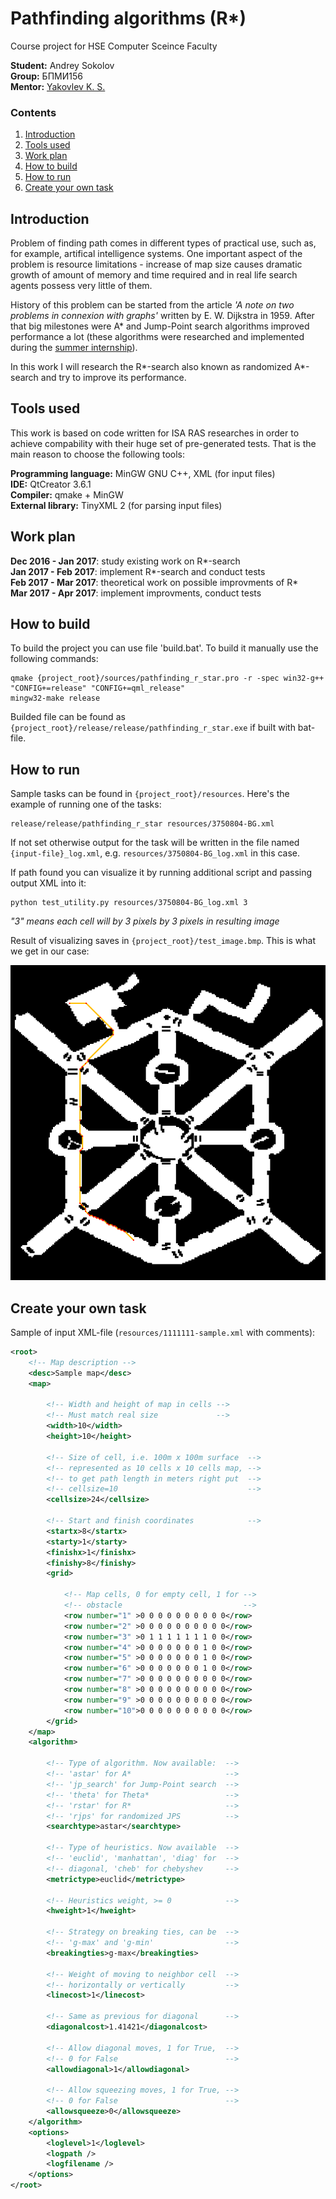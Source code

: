 # Pathfinding algorithms (R\*)
Course project for HSE Computer Sceince Faculty

**Student:** Andrey Sokolov    
**Group:** БПМИ156    
**Mentor:** [Yakovlev K. S.](//github.com/konstantin-yakovlev)


### Contents

1. [Introduction](#introduction)    
2. [Tools used](#tools-used)    
3. [Work plan](#work-plan)
4. [How to build](#how-to-build)   
5. [How to run](#how-to-run)
6. [Create your own task](#create-your-own-task)

## Introduction

Problem of finding path comes in different types of practical use, such as, for example, artifical intelligence systems. One important aspect of the problem is resource limitations - increase of map size causes dramatic growth of amount of memory and time required and in real life search agents possess very little of them.

History of this problem can be started from the article *'A note on two problems in connexion with graphs'* written by E. W. Dijkstra in 1959. After that big milestones were A\* and Jump-Point search algorithms improved performance a lot (these algorithms were researched and implemented during the [summer internship](//github.com/AndreSokol/pathfinding_algorithms)).

In this work I will research the R\*-search also known as randomized A\*-search and try to improve its performance.

## Tools used

This work is based on code written for ISA RAS researches in order to achieve compability with their huge set of pre-generated tests. That is the main reason to choose the following tools:

**Programming language:** MinGW GNU C++, XML (for input files)    
**IDE:** QtCreator 3.6.1    
**Compiler:** qmake + MinGW         
**External library:** TinyXML 2 (for parsing input files)    

## Work plan

**Dec 2016 - Jan 2017**: study existing work on R\*-search    
**Jan 2017 - Feb 2017**: implement R\*-search and conduct tests    
**Feb 2017 - Mar 2017**: theoretical work on possible improvments of R\*    
**Mar 2017 - Apr 2017**: implement improvments, conduct tests

## How to build

To build the project you can use file 'build.bat'. To build it manually use the following commands:

```
qmake {project_root}/sources/pathfinding_r_star.pro -r -spec win32-g++ "CONFIG+=release" "CONFIG+=qml_release"
mingw32-make release
```

Builded file can be found as `{project_root}/release/release/pathfinding_r_star.exe` if built with bat-file.

## How to run

Sample tasks can be found in `{project_root}/resources`. Here's the example of running one of the tasks:

```
release/release/pathfinding_r_star resources/3750804-BG.xml
```

If not set otherwise output for the task will be written in the file named `{input-file}_log.xml`, e.g. `resources/3750804-BG_log.xml` in this case.

If path found you can visualize it by running additional script and passing output XML into it:

```
python test_utility.py resources/3750804-BG_log.xml 3
```

_"3" means each cell will by 3 pixels by 3 pixels in resulting image_

Result of visualizing saves in `{project_root}/test_image.bmp`. This is what we get in our case:

![](./test_image_for_3750804-BG_log.bmp)

## Create your own task

Sample of input XML-file (`resources/1111111-sample.xml` with comments):

```xml
<root>
    <!-- Map description -->
    <desc>Sample map</desc>
    <map>

        <!-- Width and height of map in cells -->
        <!-- Must match real size             -->
        <width>10</width>
        <height>10</height>

        <!-- Size of cell, i.e. 100m x 100m surface  -->
        <!-- represented as 10 cells x 10 cells map, -->
        <!-- to get path length in meters right put  -->
        <!-- cellsize=10                             -->
        <cellsize>24</cellsize>

        <!-- Start and finish coordinates            -->
        <startx>8</startx>
        <starty>1</starty>
        <finishx>1</finishx>
        <finishy>8</finishy>
        <grid>

            <!-- Map cells, 0 for empty cell, 1 for -->
            <!-- obstacle                           -->
            <row number="1" >0 0 0 0 0 0 0 0 0 0</row>
            <row number="2" >0 0 0 0 0 0 0 0 0 0</row>
            <row number="3" >0 1 1 1 1 1 1 1 0 0</row>
            <row number="4" >0 0 0 0 0 0 0 1 0 0</row>
            <row number="5" >0 0 0 0 0 0 0 1 0 0</row>
            <row number="6" >0 0 0 0 0 0 0 1 0 0</row>
            <row number="7" >0 0 0 0 0 0 0 0 0 0</row>
            <row number="8" >0 0 0 0 0 0 0 0 0 0</row>
            <row number="9" >0 0 0 0 0 0 0 0 0 0</row>
            <row number="10">0 0 0 0 0 0 0 0 0 0</row>
        </grid>
    </map>
    <algorithm>

        <!-- Type of algorithm. Now available:  -->
        <!-- 'astar' for A*                     -->
        <!-- 'jp_search' for Jump-Point search  -->
        <!-- 'theta' for Theta*                 -->
        <!-- 'rstar' for R*                     -->
        <!-- 'rjps' for randomized JPS          -->
        <searchtype>astar</searchtype>

        <!-- Type of heuristics. Now available  -->
        <!-- 'euclid', 'manhattan', 'diag' for  -->
        <!-- diagonal, 'cheb' for chebyshev     -->
        <metrictype>euclid</metrictype>

        <!-- Heuristics weight, >= 0            -->
        <hweight>1</hweight>

        <!-- Strategy on breaking ties, can be  -->
        <!-- 'g-max' and 'g-min'                -->
        <breakingties>g-max</breakingties>

        <!-- Weight of moving to neighbor cell  -->
        <!-- horizontally or vertically         -->
        <linecost>1</linecost>

        <!-- Same as previous for diagonal      -->
        <diagonalcost>1.41421</diagonalcost>

        <!-- Allow diagonal moves, 1 for True,  -->
        <!-- 0 for False                        -->
        <allowdiagonal>1</allowdiagonal>

        <!-- Allow squeezing moves, 1 for True, -->
        <!-- 0 for False                        -->
        <allowsqueeze>0</allowsqueeze>
    </algorithm>
    <options>
        <loglevel>1</loglevel>
        <logpath />
        <logfilename />
    </options>
</root>

```
